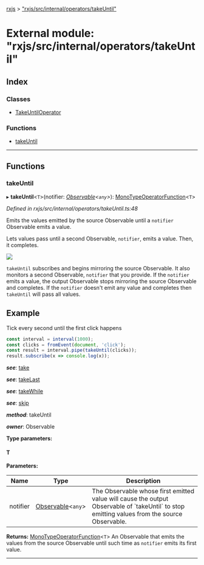 [rxjs](../README.md) > ["rxjs/src/internal/operators/takeUntil"](../modules/_rxjs_src_internal_operators_takeuntil_.md)

# External module: "rxjs/src/internal/operators/takeUntil"

## Index

### Classes

* [TakeUntilOperator](../classes/_rxjs_src_internal_operators_takeuntil_.takeuntiloperator.md)

### Functions

* [takeUntil](_rxjs_src_internal_operators_takeuntil_.md#takeuntil)

---

## Functions

<a id="takeuntil"></a>

###  takeUntil

▸ **takeUntil**<`T`>(notifier: *[Observable](../classes/_rxjs_src_internal_observable_.observable.md)<`any`>*): [MonoTypeOperatorFunction](../interfaces/_rxjs_src_internal_types_.monotypeoperatorfunction.md)<`T`>

*Defined in rxjs/src/internal/operators/takeUntil.ts:48*

Emits the values emitted by the source Observable until a `notifier` Observable emits a value.

Lets values pass until a second Observable, `notifier`, emits a value. Then, it completes.

![](takeUntil.png)

`takeUntil` subscribes and begins mirroring the source Observable. It also monitors a second Observable, `notifier` that you provide. If the `notifier` emits a value, the output Observable stops mirroring the source Observable and completes. If the `notifier` doesn't emit any value and completes then `takeUntil` will pass all values.

Example
-------

Tick every second until the first click happens

```javascript
const interval = interval(1000);
const clicks = fromEvent(document, 'click');
const result = interval.pipe(takeUntil(clicks));
result.subscribe(x => console.log(x));
```

*__see__*: [take](_rxjs_src_internal_operators_take_.md#take)

*__see__*: [takeLast](_rxjs_src_internal_operators_takelast_.md#takelast)

*__see__*: [takeWhile](_rxjs_src_internal_operators_takewhile_.md#takewhile)

*__see__*: [skip](_rxjs_src_internal_operators_skip_.md#skip)

*__method__*: takeUntil

*__owner__*: Observable

**Type parameters:**

#### T 
**Parameters:**

| Name | Type | Description |
| ------ | ------ | ------ |
| notifier | [Observable](../classes/_rxjs_src_internal_observable_.observable.md)<`any`> |  The Observable whose first emitted value will cause the output Observable of \`takeUntil\` to stop emitting values from the source Observable. |

**Returns:** [MonoTypeOperatorFunction](../interfaces/_rxjs_src_internal_types_.monotypeoperatorfunction.md)<`T`>
An Observable that emits the values from the source
Observable until such time as `notifier` emits its first value.

___


